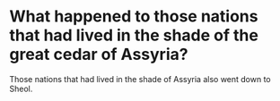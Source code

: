# What happened to those nations that had lived in the shade of the great cedar of Assyria?

Those nations that had lived in the shade of Assyria also went down to Sheol.
